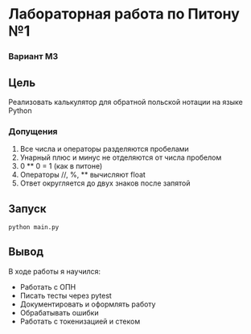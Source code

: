 # Лабораторная работа по Питону №1

### Вариант М3

## Цель
Реализовать калькулятор для обратной польской нотации на языке Python

### Допущения
1. Все числа и операторы разделяются пробелами
2. Унарный плюс и минус не отделяются от числа пробелом
3. 0 ** 0 = 1 (как в питоне)
4. Операторы //, %, ** вычисляют float
5. Ответ округляется до двух знаков после запятой

## Запуск
```python main.py ```

## Вывод
В ходе работы я научился: 
  - Работать с ОПН
  - Писать тесты через pytest
  - Документировать и оформлять работу
  - Обрабатывать ошибки
  - Работать с токенизацией и стеком
